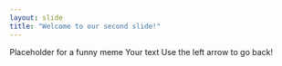```yaml
---
layout: slide
title: "Welcome to our second slide!"
---
```


Placeholder for a funny meme
Your text
Use the left arrow to go back!
